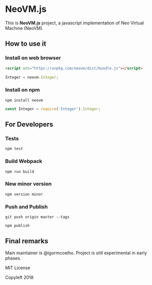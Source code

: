 # NeoVM.js

This is **NeoVM.js** project, a javascript implementation of Neo Virtual Machine (NeoVM).

## How to use it

### Install on web browser

```html
<script src="https://unpkg.com/neovm/dist/bundle.js"></script>
```

```js
Integer = neovm.Integer;
```

### Install on npm

`npm install neovm`

```js
const Integer = require('Integer').Integer;
```

## For Developers

### Tests

`npm test`

### Build Webpack

`npm run build`

### New minor version

`npm version minor`

### Push and Publish

`git push origin master --tags`

`npm publish`

## Final remarks

Main maintainer is @igormcoelho. Project is still experimental in early phases.

MIT License

Copyleft 2018
